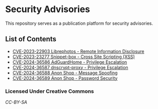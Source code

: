 # Security Advisories

This repository serves as a publication platform for security advisories.

## List of Contents
- [CVE-2023-22903 Librephotos - Remote Information Disclosure](https://raw.githubusercontent.com/go-compile/security-advisories/master/CVE-2023-22903.pdf)
- [CVE-2023-23277 Snippet-box - Cross Site Scripting (XSS)](https://raw.githubusercontent.com/go-compile/security-advisories/master/CVE-2023-23277.pdf)
- [CVE-2024-36586 AdGuardHome - Privilege Escalation](https://raw.githubusercontent.com/go-compile/security-advisories/master/CVE-2024-36586.pdf)
- [CVE-2024-36587 dnscrypt-proxy - Privilege Escalation](https://raw.githubusercontent.com/go-compile/security-advisories/master/CVE-2024-36587.pdf)
- [CVE-2024-36588 Anon Shop - Message Spoofing](https://raw.githubusercontent.com/go-compile/security-advisories/master/CVE-2024-36588.pdf)
- [CVE-2024-36589 Anon Shop - Password Security](https://raw.githubusercontent.com/go-compile/security-advisories/master/CVE-2024-36589.pdf)

### Licensed Under Creative Commons
*CC-BY-SA*
